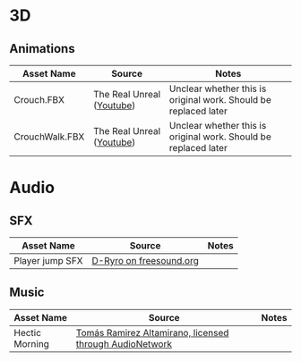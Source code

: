 # 3D

## Animations
| Asset Name | Source | Notes |
|------------|--------|-------|
| Crouch.FBX | The Real Unreal ([Youtube](https://www.youtube.com/watch?v=0DQJkzLqCLk)) | Unclear whether this is original work. Should be replaced later |
| CrouchWalk.FBX | The Real Unreal ([Youtube](https://www.youtube.com/watch?v=0DQJkzLqCLk)) | Unclear whether this is original work. Should be replaced later |

# Audio

## SFX
| Asset Name | Source | Notes |
|------------|--------|-------|
| Player jump SFX | [D-Ryro on freesound.org](https://freesound.org/people/D-Ryro/sounds/674341/) | |

## Music
| Asset Name | Source | Notes |
|------------|--------|-------|
| Hectic Morning | [Tomás Ramirez Altamirano, licensed through AudioNetwork](https://www.audionetwork.com/browse/m/track/hectic-morning_1080360) | |